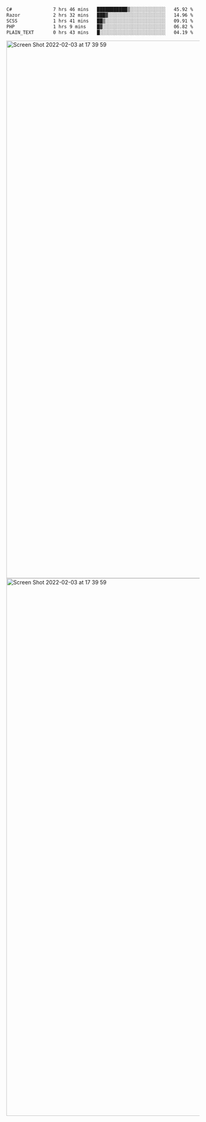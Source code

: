 <!--START_SECTION:waka-->

```txt
C#               7 hrs 46 mins   ███████████▒░░░░░░░░░░░░░   45.92 %
Razor            2 hrs 32 mins   ███▓░░░░░░░░░░░░░░░░░░░░░   14.96 %
SCSS             1 hrs 41 mins   ██▒░░░░░░░░░░░░░░░░░░░░░░   09.91 %
PHP              1 hrs 9 mins    █▓░░░░░░░░░░░░░░░░░░░░░░░   06.82 %
PLAIN_TEXT       0 hrs 43 mins   █░░░░░░░░░░░░░░░░░░░░░░░░   04.19 %
```

<!--END_SECTION:waka-->

<img width="1400" alt="Screen Shot 2022-02-03 at 17 39 59" src="https://user-images.githubusercontent.com/45716542/152387304-f2b60485-53a6-4f4b-a818-5cefb1b0c0ae.png">
<img width="1400" alt="Screen Shot 2022-02-03 at 17 39 59" src="https://user-images.githubusercontent.com/45716542/152387273-ea5cdf21-2a45-44da-8bef-00c1763b1d42.png">

